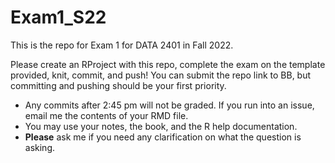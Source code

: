 # Exam1_S22

This is the repo for Exam 1 for DATA 2401 in Fall 2022. 

Please create an RProject with this repo, complete the exam on the template provided, knit, commit, and push! You can submit the repo link to BB, but committing and pushing should be your first priority. 

* Any commits after 2:45 pm will not be graded. If you run into an issue, email me the contents of your RMD file.
* You may use your notes, the book, and the R help documentation.
* **Please** ask me if you need any clarification on what the question is asking.

